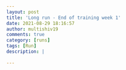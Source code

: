 ```yaml
---
layout: post
title: 'Long run - End of training week 1'
date: 2021-08-29 18:16:57
author: multishiv19
comments: true
category: [runs]
tags: [Run]
description: |
    
---
```





<div width='100%' class='strava-embed-placeholder' data-embed-type='activity' data-embed-id='5870164038'></div>
<script src='https://strava-embeds.com/embed.js'></script>
